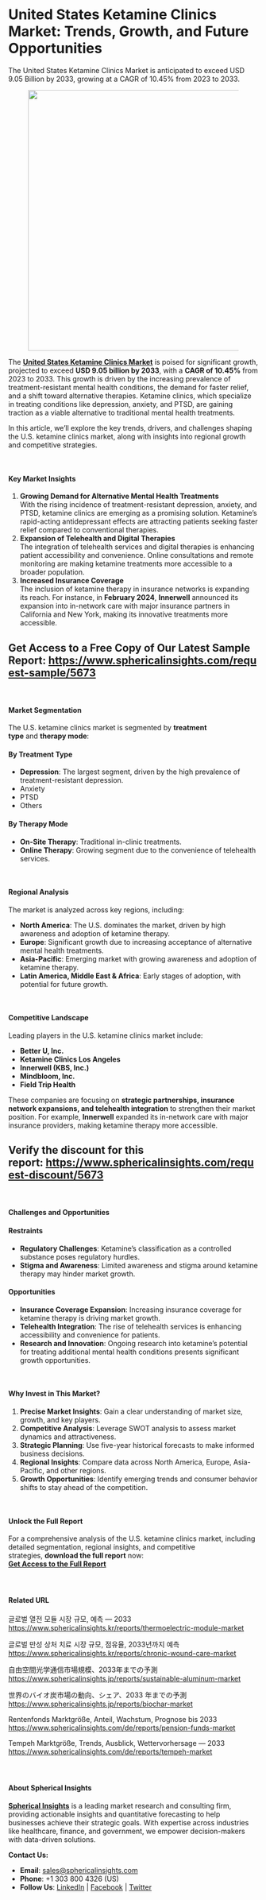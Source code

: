 <h1 id="492d" class="pw-post-title fo fp fq bf fr fs ft fu fv fw fx fy fz ga gb gc gd ge gf gg gh gi gj gk gl gm gn go gp gq bk" data-testid="storyTitle" data-selectable-paragraph="">United States Ketamine Clinics Market: Trends, Growth, and Future Opportunities</h1>
<div class="fj fk fl fm fn">
<div class="ab cb">
<div class="ci bh ev ew ex ey">
<p id="cdd9" class="pw-post-body-paragraph la lb fq lc b ld le lf lg lh li lj lk ll lm ln lo lp lq lr ls lt lu lv lw lx fj bk" data-selectable-paragraph="">The United States Ketamine Clinics Market is anticipated to exceed USD 9.05 Billion by 2033, growing at a CAGR of 10.45% from 2023 to 2033.</p>
<figure class="mb mc md me mf mg ly lz paragraph-image">
<div class="mh mi ed mj bh mk" tabindex="0">
<div class="ly lz ma"><picture><source srcset="https://miro.medium.com/v2/resize:fit:640/format:webp/1*BwzrVlsrYgaQg1DkA0hcyg.jpeg 640w, https://miro.medium.com/v2/resize:fit:720/format:webp/1*BwzrVlsrYgaQg1DkA0hcyg.jpeg 720w, https://miro.medium.com/v2/resize:fit:750/format:webp/1*BwzrVlsrYgaQg1DkA0hcyg.jpeg 750w, https://miro.medium.com/v2/resize:fit:786/format:webp/1*BwzrVlsrYgaQg1DkA0hcyg.jpeg 786w, https://miro.medium.com/v2/resize:fit:828/format:webp/1*BwzrVlsrYgaQg1DkA0hcyg.jpeg 828w, https://miro.medium.com/v2/resize:fit:1100/format:webp/1*BwzrVlsrYgaQg1DkA0hcyg.jpeg 1100w, https://miro.medium.com/v2/resize:fit:1400/format:webp/1*BwzrVlsrYgaQg1DkA0hcyg.jpeg 1400w" type="image/webp" sizes="(min-resolution: 4dppx) and (max-width: 700px) 50vw, (-webkit-min-device-pixel-ratio: 4) and (max-width: 700px) 50vw, (min-resolution: 3dppx) and (max-width: 700px) 67vw, (-webkit-min-device-pixel-ratio: 3) and (max-width: 700px) 65vw, (min-resolution: 2.5dppx) and (max-width: 700px) 80vw, (-webkit-min-device-pixel-ratio: 2.5) and (max-width: 700px) 80vw, (min-resolution: 2dppx) and (max-width: 700px) 100vw, (-webkit-min-device-pixel-ratio: 2) and (max-width: 700px) 100vw, 700px" /><source srcset="https://miro.medium.com/v2/resize:fit:640/1*BwzrVlsrYgaQg1DkA0hcyg.jpeg 640w, https://miro.medium.com/v2/resize:fit:720/1*BwzrVlsrYgaQg1DkA0hcyg.jpeg 720w, https://miro.medium.com/v2/resize:fit:750/1*BwzrVlsrYgaQg1DkA0hcyg.jpeg 750w, https://miro.medium.com/v2/resize:fit:786/1*BwzrVlsrYgaQg1DkA0hcyg.jpeg 786w, https://miro.medium.com/v2/resize:fit:828/1*BwzrVlsrYgaQg1DkA0hcyg.jpeg 828w, https://miro.medium.com/v2/resize:fit:1100/1*BwzrVlsrYgaQg1DkA0hcyg.jpeg 1100w, https://miro.medium.com/v2/resize:fit:1400/1*BwzrVlsrYgaQg1DkA0hcyg.jpeg 1400w" sizes="(min-resolution: 4dppx) and (max-width: 700px) 50vw, (-webkit-min-device-pixel-ratio: 4) and (max-width: 700px) 50vw, (min-resolution: 3dppx) and (max-width: 700px) 67vw, (-webkit-min-device-pixel-ratio: 3) and (max-width: 700px) 65vw, (min-resolution: 2.5dppx) and (max-width: 700px) 80vw, (-webkit-min-device-pixel-ratio: 2.5) and (max-width: 700px) 80vw, (min-resolution: 2dppx) and (max-width: 700px) 100vw, (-webkit-min-device-pixel-ratio: 2) and (max-width: 700px) 100vw, 700px" data-testid="og" /><img class="bh ki ml c" src="https://miro.medium.com/v2/resize:fit:840/1*BwzrVlsrYgaQg1DkA0hcyg.jpeg" alt="" width="700" height="525" /></picture></div>
</div>
</figure>
<p id="9417" class="pw-post-body-paragraph la lb fq lc b ld le lf lg lh li lj lk ll lm ln lo lp lq lr ls lt lu lv lw lx fj bk" data-selectable-paragraph="">The&nbsp;<a class="af mm" href="https://www.sphericalinsights.com/reports/united-states-ketamine-clinics-market" target="_blank" rel="noopener ugc nofollow"><strong class="lc fr">United States Ketamine Clinics Market</strong></a>&nbsp;is poised for significant growth, projected to exceed&nbsp;<strong class="lc fr">USD 9.05 billion by 2033</strong>, with a&nbsp;<strong class="lc fr">CAGR of 10.45%</strong>&nbsp;from 2023 to 2033. This growth is driven by the increasing prevalence of treatment-resistant mental health conditions, the demand for faster relief, and a shift toward alternative therapies. Ketamine clinics, which specialize in treating conditions like depression, anxiety, and PTSD, are gaining traction as a viable alternative to traditional mental health treatments.</p>
<p id="a200" class="pw-post-body-paragraph la lb fq lc b ld le lf lg lh li lj lk ll lm ln lo lp lq lr ls lt lu lv lw lx fj bk" data-selectable-paragraph="">In this article, we&rsquo;ll explore the key trends, drivers, and challenges shaping the U.S. ketamine clinics market, along with insights into regional growth and competitive strategies.</p>
</div>
</div>
</div>
<div class="ab cb mn mo mp mq">&nbsp;</div>
<div class="fj fk fl fm fn">
<div class="ab cb">
<div class="ci bh ev ew ex ey">
<h4 id="8c9a" class="mv mw fq bf mx my mz na nb nc nd ne nf ng nh ni nj nk nl nm nn no np nq nr ns bk">Key Market Insights</h4>
<ol class="">
<li id="1ed5" class="la lb fq lc b ld nt lf lg lh nu lj lk ll nv ln lo lp nw lr ls lt nx lv lw lx ny nz oa bk" data-selectable-paragraph=""><strong class="lc fr">Growing Demand for Alternative Mental Health Treatments</strong><br />With the rising incidence of treatment-resistant depression, anxiety, and PTSD, ketamine clinics are emerging as a promising solution. Ketamine&rsquo;s rapid-acting antidepressant effects are attracting patients seeking faster relief compared to conventional therapies.</li>
<li id="baf0" class="la lb fq lc b ld ob lf lg lh oc lj lk ll od ln lo lp oe lr ls lt of lv lw lx ny nz oa bk" data-selectable-paragraph=""><strong class="lc fr">Expansion of Telehealth and Digital Therapies</strong><br />The integration of telehealth services and digital therapies is enhancing patient accessibility and convenience. Online consultations and remote monitoring are making ketamine treatments more accessible to a broader population.</li>
<li id="726e" class="la lb fq lc b ld ob lf lg lh oc lj lk ll od ln lo lp oe lr ls lt of lv lw lx ny nz oa bk" data-selectable-paragraph=""><strong class="lc fr">Increased Insurance Coverage</strong><br />The inclusion of ketamine therapy in insurance networks is expanding its reach. For instance, in&nbsp;<strong class="lc fr">February 2024</strong>,&nbsp;<strong class="lc fr">Innerwell</strong>&nbsp;announced its expansion into in-network care with major insurance partners in California and New York, making its innovative treatments more accessible.</li>
</ol>
<h2 id="2d0a" class="og mw fq bf mx oh oi oj nb ok ol om nf ll on oo op lp oq or os lt ot ou ov ow bk" data-selectable-paragraph="">Get Access to a Free Copy of Our Latest Sample Report:&nbsp;<a class="af mm" href="https://www.sphericalinsights.com/request-sample/5673" target="_blank" rel="noopener ugc nofollow">https://www.sphericalinsights.com/request-sample/5673</a></h2>
</div>
</div>
</div>
<div class="ab cb mn mo mp mq">&nbsp;</div>
<div class="fj fk fl fm fn">
<div class="ab cb">
<div class="ci bh ev ew ex ey">
<h4 id="081d" class="mv mw fq bf mx my mz na nb nc nd ne nf ng nh ni nj nk nl nm nn no np nq nr ns bk">Market Segmentation</h4>
<p id="10af" class="pw-post-body-paragraph la lb fq lc b ld nt lf lg lh nu lj lk ll nv ln lo lp nw lr ls lt nx lv lw lx fj bk" data-selectable-paragraph="">The U.S. ketamine clinics market is segmented by&nbsp;<strong class="lc fr">treatment type</strong>&nbsp;and&nbsp;<strong class="lc fr">therapy mode</strong>:</p>
<h4 id="d0b2" class="og mw fq bf mx oh oi oj nb ok ol om nf ll on oo op lp oq or os lt ot ou ov ow bk">By Treatment Type</h4>
<ul class="">
<li id="849a" class="la lb fq lc b ld nt lf lg lh nu lj lk ll nv ln lo lp nw lr ls lt nx lv lw lx ox nz oa bk" data-selectable-paragraph=""><strong class="lc fr">Depression</strong>: The largest segment, driven by the high prevalence of treatment-resistant depression.</li>
<li id="5b56" class="la lb fq lc b ld ob lf lg lh oc lj lk ll od ln lo lp oe lr ls lt of lv lw lx ox nz oa bk" data-selectable-paragraph="">Anxiety</li>
<li id="3a58" class="la lb fq lc b ld ob lf lg lh oc lj lk ll od ln lo lp oe lr ls lt of lv lw lx ox nz oa bk" data-selectable-paragraph="">PTSD</li>
<li id="8355" class="la lb fq lc b ld ob lf lg lh oc lj lk ll od ln lo lp oe lr ls lt of lv lw lx ox nz oa bk" data-selectable-paragraph="">Others</li>
</ul>
<h4 id="eae9" class="og mw fq bf mx oh oi oj nb ok ol om nf ll on oo op lp oq or os lt ot ou ov ow bk">By Therapy Mode</h4>
<ul class="">
<li id="173b" class="la lb fq lc b ld nt lf lg lh nu lj lk ll nv ln lo lp nw lr ls lt nx lv lw lx ox nz oa bk" data-selectable-paragraph=""><strong class="lc fr">On-Site Therapy</strong>: Traditional in-clinic treatments.</li>
<li id="a975" class="la lb fq lc b ld ob lf lg lh oc lj lk ll od ln lo lp oe lr ls lt of lv lw lx ox nz oa bk" data-selectable-paragraph=""><strong class="lc fr">Online Therapy</strong>: Growing segment due to the convenience of telehealth services.</li>
</ul>
</div>
</div>
</div>
<div class="ab cb mn mo mp mq">&nbsp;</div>
<div class="fj fk fl fm fn">
<div class="ab cb">
<div class="ci bh ev ew ex ey">
<h4 id="9fca" class="mv mw fq bf mx my mz na nb nc nd ne nf ng nh ni nj nk nl nm nn no np nq nr ns bk">Regional Analysis</h4>
<p id="2fb0" class="pw-post-body-paragraph la lb fq lc b ld nt lf lg lh nu lj lk ll nv ln lo lp nw lr ls lt nx lv lw lx fj bk" data-selectable-paragraph="">The market is analyzed across key regions, including:</p>
<ul class="">
<li id="c4a8" class="la lb fq lc b ld le lf lg lh li lj lk ll lm ln lo lp lq lr ls lt lu lv lw lx ox nz oa bk" data-selectable-paragraph=""><strong class="lc fr">North America</strong>: The U.S. dominates the market, driven by high awareness and adoption of ketamine therapy.</li>
<li id="cbed" class="la lb fq lc b ld ob lf lg lh oc lj lk ll od ln lo lp oe lr ls lt of lv lw lx ox nz oa bk" data-selectable-paragraph=""><strong class="lc fr">Europe</strong>: Significant growth due to increasing acceptance of alternative mental health treatments.</li>
<li id="0695" class="la lb fq lc b ld ob lf lg lh oc lj lk ll od ln lo lp oe lr ls lt of lv lw lx ox nz oa bk" data-selectable-paragraph=""><strong class="lc fr">Asia-Pacific</strong>: Emerging market with growing awareness and adoption of ketamine therapy.</li>
<li id="452b" class="la lb fq lc b ld ob lf lg lh oc lj lk ll od ln lo lp oe lr ls lt of lv lw lx ox nz oa bk" data-selectable-paragraph=""><strong class="lc fr">Latin America, Middle East &amp; Africa</strong>: Early stages of adoption, with potential for future growth.</li>
</ul>
</div>
</div>
</div>
<div class="ab cb mn mo mp mq">&nbsp;</div>
<div class="fj fk fl fm fn">
<div class="ab cb">
<div class="ci bh ev ew ex ey">
<h4 id="598e" class="mv mw fq bf mx my mz na nb nc nd ne nf ng nh ni nj nk nl nm nn no np nq nr ns bk">Competitive Landscape</h4>
<p id="d163" class="pw-post-body-paragraph la lb fq lc b ld nt lf lg lh nu lj lk ll nv ln lo lp nw lr ls lt nx lv lw lx fj bk" data-selectable-paragraph="">Leading players in the U.S. ketamine clinics market include:</p>
<ul class="">
<li id="7c8f" class="la lb fq lc b ld le lf lg lh li lj lk ll lm ln lo lp lq lr ls lt lu lv lw lx ox nz oa bk" data-selectable-paragraph=""><strong class="lc fr">Better U, Inc.</strong></li>
<li id="8788" class="la lb fq lc b ld ob lf lg lh oc lj lk ll od ln lo lp oe lr ls lt of lv lw lx ox nz oa bk" data-selectable-paragraph=""><strong class="lc fr">Ketamine Clinics Los Angeles</strong></li>
<li id="25a4" class="la lb fq lc b ld ob lf lg lh oc lj lk ll od ln lo lp oe lr ls lt of lv lw lx ox nz oa bk" data-selectable-paragraph=""><strong class="lc fr">Innerwell (KBS, Inc.)</strong></li>
<li id="f54b" class="la lb fq lc b ld ob lf lg lh oc lj lk ll od ln lo lp oe lr ls lt of lv lw lx ox nz oa bk" data-selectable-paragraph=""><strong class="lc fr">Mindbloom, Inc.</strong></li>
<li id="3603" class="la lb fq lc b ld ob lf lg lh oc lj lk ll od ln lo lp oe lr ls lt of lv lw lx ox nz oa bk" data-selectable-paragraph=""><strong class="lc fr">Field Trip Health</strong></li>
</ul>
<p id="6df3" class="pw-post-body-paragraph la lb fq lc b ld le lf lg lh li lj lk ll lm ln lo lp lq lr ls lt lu lv lw lx fj bk" data-selectable-paragraph="">These companies are focusing on&nbsp;<strong class="lc fr">strategic partnerships, insurance network expansions, and telehealth integration</strong>&nbsp;to strengthen their market position. For example,&nbsp;<strong class="lc fr">Innerwell</strong>&nbsp;expanded its in-network care with major insurance providers, making ketamine therapy more accessible.</p>
<h2 id="59f7" class="og mw fq bf mx oh oi oj nb ok ol om nf ll on oo op lp oq or os lt ot ou ov ow bk" data-selectable-paragraph="">Verify the discount for this report:&nbsp;<a class="af mm" href="https://www.sphericalinsights.com/request-discount/5673" target="_blank" rel="noopener ugc nofollow">https://www.sphericalinsights.com/request-discount/5673</a></h2>
</div>
</div>
</div>
<div class="ab cb mn mo mp mq">&nbsp;</div>
<div class="fj fk fl fm fn">
<div class="ab cb">
<div class="ci bh ev ew ex ey">
<h4 id="4a1a" class="mv mw fq bf mx my mz na nb nc nd ne nf ng nh ni nj nk nl nm nn no np nq nr ns bk">Challenges and Opportunities</h4>
<h4 id="fbf8" class="og mw fq bf mx oh oi oj nb ok ol om nf ll on oo op lp oq or os lt ot ou ov ow bk">Restraints</h4>
<ul class="">
<li id="bfa4" class="la lb fq lc b ld nt lf lg lh nu lj lk ll nv ln lo lp nw lr ls lt nx lv lw lx ox nz oa bk" data-selectable-paragraph=""><strong class="lc fr">Regulatory Challenges</strong>: Ketamine&rsquo;s classification as a controlled substance poses regulatory hurdles.</li>
<li id="8003" class="la lb fq lc b ld ob lf lg lh oc lj lk ll od ln lo lp oe lr ls lt of lv lw lx ox nz oa bk" data-selectable-paragraph=""><strong class="lc fr">Stigma and Awareness</strong>: Limited awareness and stigma around ketamine therapy may hinder market growth.</li>
</ul>
<h4 id="40fe" class="og mw fq bf mx oh oi oj nb ok ol om nf ll on oo op lp oq or os lt ot ou ov ow bk">Opportunities</h4>
<ul class="">
<li id="de6e" class="la lb fq lc b ld nt lf lg lh nu lj lk ll nv ln lo lp nw lr ls lt nx lv lw lx ox nz oa bk" data-selectable-paragraph=""><strong class="lc fr">Insurance Coverage Expansion</strong>: Increasing insurance coverage for ketamine therapy is driving market growth.</li>
<li id="2713" class="la lb fq lc b ld ob lf lg lh oc lj lk ll od ln lo lp oe lr ls lt of lv lw lx ox nz oa bk" data-selectable-paragraph=""><strong class="lc fr">Telehealth Integration</strong>: The rise of telehealth services is enhancing accessibility and convenience for patients.</li>
<li id="862f" class="la lb fq lc b ld ob lf lg lh oc lj lk ll od ln lo lp oe lr ls lt of lv lw lx ox nz oa bk" data-selectable-paragraph=""><strong class="lc fr">Research and Innovation</strong>: Ongoing research into ketamine&rsquo;s potential for treating additional mental health conditions presents significant growth opportunities.</li>
</ul>
</div>
</div>
</div>
<div class="ab cb mn mo mp mq">&nbsp;</div>
<div class="fj fk fl fm fn">
<div class="ab cb">
<div class="ci bh ev ew ex ey">
<h4 id="e21a" class="mv mw fq bf mx my mz na nb nc nd ne nf ng nh ni nj nk nl nm nn no np nq nr ns bk">Why Invest in This Market?</h4>
<ol class="">
<li id="2962" class="la lb fq lc b ld nt lf lg lh nu lj lk ll nv ln lo lp nw lr ls lt nx lv lw lx ny nz oa bk" data-selectable-paragraph=""><strong class="lc fr">Precise Market Insights</strong>: Gain a clear understanding of market size, growth, and key players.</li>
<li id="6d92" class="la lb fq lc b ld ob lf lg lh oc lj lk ll od ln lo lp oe lr ls lt of lv lw lx ny nz oa bk" data-selectable-paragraph=""><strong class="lc fr">Competitive Analysis</strong>: Leverage SWOT analysis to assess market dynamics and attractiveness.</li>
<li id="88dc" class="la lb fq lc b ld ob lf lg lh oc lj lk ll od ln lo lp oe lr ls lt of lv lw lx ny nz oa bk" data-selectable-paragraph=""><strong class="lc fr">Strategic Planning</strong>: Use five-year historical forecasts to make informed business decisions.</li>
<li id="5390" class="la lb fq lc b ld ob lf lg lh oc lj lk ll od ln lo lp oe lr ls lt of lv lw lx ny nz oa bk" data-selectable-paragraph=""><strong class="lc fr">Regional Insights</strong>: Compare data across North America, Europe, Asia-Pacific, and other regions.</li>
<li id="c5cc" class="la lb fq lc b ld ob lf lg lh oc lj lk ll od ln lo lp oe lr ls lt of lv lw lx ny nz oa bk" data-selectable-paragraph=""><strong class="lc fr">Growth Opportunities</strong>: Identify emerging trends and consumer behavior shifts to stay ahead of the competition.</li>
</ol>
</div>
</div>
</div>
<div class="ab cb mn mo mp mq">&nbsp;</div>
<div class="fj fk fl fm fn">
<div class="ab cb">
<div class="ci bh ev ew ex ey">
<h4 id="4d47" class="mv mw fq bf mx my mz na nb nc nd ne nf ng nh ni nj nk nl nm nn no np nq nr ns bk">Unlock the Full Report</h4>
<p id="44d6" class="pw-post-body-paragraph la lb fq lc b ld nt lf lg lh nu lj lk ll nv ln lo lp nw lr ls lt nx lv lw lx fj bk" data-selectable-paragraph="">For a comprehensive analysis of the U.S. ketamine clinics market, including detailed segmentation, regional insights, and competitive strategies,&nbsp;<strong class="lc fr">download the full report</strong>&nbsp;now:<br /><a class="af mm" href="https://www.sphericalinsights.com/reports/united-states-ketamine-clinics-market" target="_blank" rel="noopener ugc nofollow"><strong class="lc fr">Get Access to the Full Report</strong></a></p>
</div>
</div>
</div>
<div class="fj fk fl fm fn">
<div class="ab cb">
<div class="ci bh ev ew ex ey">
<h4 class="mv mw fq bf mx my mz na nb nc nd ne nf ng nh ni nj nk nl nm nn no np nq nr ns bk">&nbsp;</h4>
<h4 id="7ee6" class="mv mw fq bf mx my mz na nb nc nd ne nf ng nh ni nj nk nl nm nn no np nq nr ns bk">Related URL</h4>
<p id="131d" class="pw-post-body-paragraph la lb fq lc b ld nt lf lg lh nu lj lk ll nv ln lo lp nw lr ls lt nx lv lw lx fj bk" data-selectable-paragraph="">글로벌 열전 모듈 시장 규모, 예측 &mdash; 2033<br /><a class="af mm" href="https://www.sphericalinsights.kr/reports/thermoelectric-module-market" target="_blank" rel="noopener ugc nofollow">https://www.sphericalinsights.kr/reports/thermoelectric-module-market</a></p>
<p id="388e" class="pw-post-body-paragraph la lb fq lc b ld le lf lg lh li lj lk ll lm ln lo lp lq lr ls lt lu lv lw lx fj bk" data-selectable-paragraph="">글로벌 만성 상처 치료 시장 규모, 점유율, 2033년까지 예측<br /><a class="af mm" href="https://www.sphericalinsights.kr/reports/chronic-wound-care-market" target="_blank" rel="noopener ugc nofollow">https://www.sphericalinsights.kr/reports/chronic-wound-care-market</a></p>
<p id="15ca" class="pw-post-body-paragraph la lb fq lc b ld le lf lg lh li lj lk ll lm ln lo lp lq lr ls lt lu lv lw lx fj bk" data-selectable-paragraph="">自由空間光学通信市場規模、2033年までの予測<br /><a class="af mm" href="https://www.sphericalinsights.jp/reports/sustainable-aluminum-market" target="_blank" rel="noopener ugc nofollow">https://www.sphericalinsights.jp/reports/sustainable-aluminum-market</a></p>
<p id="c300" class="pw-post-body-paragraph la lb fq lc b ld le lf lg lh li lj lk ll lm ln lo lp lq lr ls lt lu lv lw lx fj bk" data-selectable-paragraph="">世界のバイオ炭市場の動向、シェア、2033 年までの予測<br /><a class="af mm" href="https://www.sphericalinsights.jp/reports/biochar-market" target="_blank" rel="noopener ugc nofollow">https://www.sphericalinsights.jp/reports/biochar-market</a></p>
<p id="fbae" class="pw-post-body-paragraph la lb fq lc b ld le lf lg lh li lj lk ll lm ln lo lp lq lr ls lt lu lv lw lx fj bk" data-selectable-paragraph="">Rentenfonds Marktgr&ouml;&szlig;e, Anteil, Wachstum, Prognose bis 2033<br /><a class="af mm" href="https://www.sphericalinsights.com/de/reports/pension-funds-market" target="_blank" rel="noopener ugc nofollow">https://www.sphericalinsights.com/de/reports/pension-funds-market</a></p>
<p id="7275" class="pw-post-body-paragraph la lb fq lc b ld le lf lg lh li lj lk ll lm ln lo lp lq lr ls lt lu lv lw lx fj bk" data-selectable-paragraph="">Tempeh Marktgr&ouml;&szlig;e, Trends, Ausblick, Wettervorhersage &mdash; 2033<br /><a class="af mm" href="https://www.sphericalinsights.com/de/reports/tempeh-market" target="_blank" rel="noopener ugc nofollow">https://www.sphericalinsights.com/de/reports/tempeh-market</a></p>
</div>
</div>
</div>
<div class="fj fk fl fm fn">
<div class="ab cb">
<div class="ci bh ev ew ex ey">
<h4 class="mv mw fq bf mx my mz na nb nc nd ne nf ng nh ni nj nk nl nm nn no np nq nr ns bk">&nbsp;</h4>
<h4 id="6539" class="mv mw fq bf mx my mz na nb nc nd ne nf ng nh ni nj nk nl nm nn no np nq nr ns bk">About Spherical Insights</h4>
<p id="d68b" class="pw-post-body-paragraph la lb fq lc b ld nt lf lg lh nu lj lk ll nv ln lo lp nw lr ls lt nx lv lw lx fj bk" data-selectable-paragraph=""><a class="af mm" href="https://www.sphericalinsights.com/" target="_blank" rel="noopener ugc nofollow"><strong class="lc fr">Spherical Insights</strong></a>&nbsp;is a leading market research and consulting firm, providing actionable insights and quantitative forecasting to help businesses achieve their strategic goals. With expertise across industries like healthcare, finance, and government, we empower decision-makers with data-driven solutions.</p>
<p id="0d16" class="pw-post-body-paragraph la lb fq lc b ld le lf lg lh li lj lk ll lm ln lo lp lq lr ls lt lu lv lw lx fj bk" data-selectable-paragraph=""><strong class="lc fr">Contact Us:</strong></p>
<ul class="">
<li id="2ebe" class="la lb fq lc b ld le lf lg lh li lj lk ll lm ln lo lp lq lr ls lt lu lv lw lx ox nz oa bk" data-selectable-paragraph=""><strong class="lc fr">Email</strong>:&nbsp;<a class="af mm" href="mailto:sales@sphericalinsights.com" target="_blank" rel="noopener ugc nofollow">sales@sphericalinsights.com</a></li>
<li id="f38b" class="la lb fq lc b ld ob lf lg lh oc lj lk ll od ln lo lp oe lr ls lt of lv lw lx ox nz oa bk" data-selectable-paragraph=""><strong class="lc fr">Phone</strong>: +1 303 800 4326 (US)</li>
<li id="16b4" class="la lb fq lc b ld ob lf lg lh oc lj lk ll od ln lo lp oe lr ls lt of lv lw lx ox nz oa bk" data-selectable-paragraph=""><strong class="lc fr">Follow Us</strong>:&nbsp;<a class="af mm" href="https://www.linkedin.com/company/spherical-insight/" target="_blank" rel="noopener ugc nofollow">LinkedIn</a>&nbsp;|&nbsp;<a class="af mm" href="https://www.facebook.com/sphericalinsights22" target="_blank" rel="noopener ugc nofollow">Facebook</a>&nbsp;|&nbsp;<a class="af mm" href="https://twitter.com/SInsights_US" target="_blank" rel="noopener ugc nofollow">Twitter</a></li>
</ul>
</div>
</div>
</div>
<p>&nbsp;</p>
